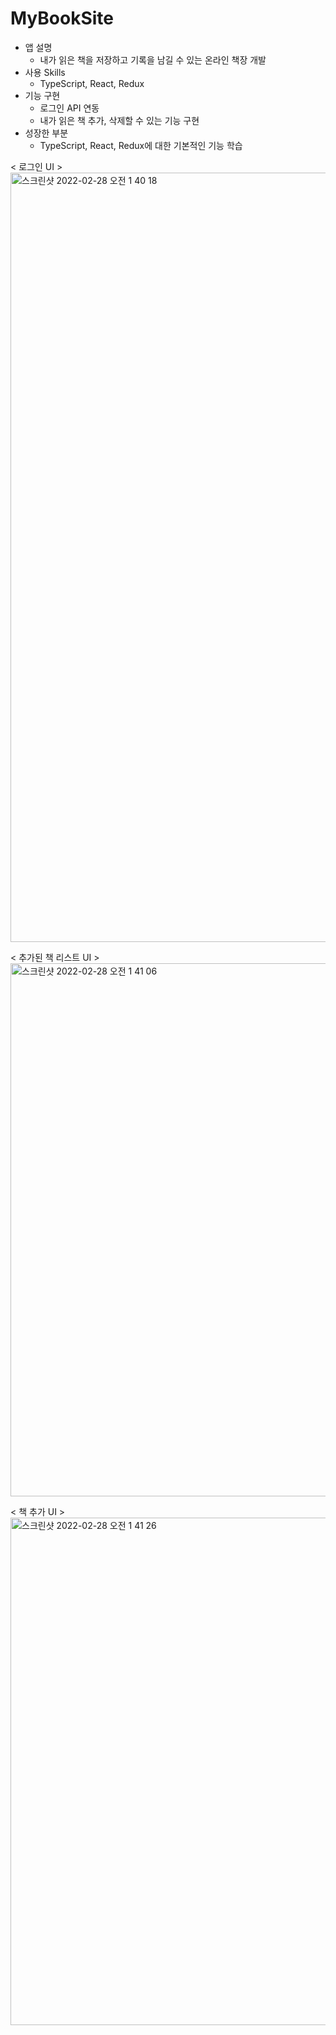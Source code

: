 # MyBookSite
- 앱 설명
  - 내가 읽은 책을 저장하고 기록을 남길 수 있는 온라인 책장 개발
- 사용 Skills
  - TypeScript, React, Redux
- 기능 구현
  - 로그인 API 연동
  - 내가 읽은 책 추가, 삭제할 수 있는 기능 구현
- 성장한 부분
  - TypeScript, React, Redux에 대한 기본적인 기능 학습

< 로그인 UI >
<img width="1231" alt="스크린샷 2022-02-28 오전 1 40 18" src="https://user-images.githubusercontent.com/54342317/155891293-8dbbf346-212a-476a-80d8-51bedd95b357.png">

< 추가된 책 리스트 UI >
<img width="853" alt="스크린샷 2022-02-28 오전 1 41 06" src="https://user-images.githubusercontent.com/54342317/155891306-576f8b29-caa7-4425-a4a4-a7108307d0fa.png">

< 책 추가 UI >
<img width="812" alt="스크린샷 2022-02-28 오전 1 41 26" src="https://user-images.githubusercontent.com/54342317/155891307-1d116403-aba0-4967-b2ba-a82e1f389b98.png">
